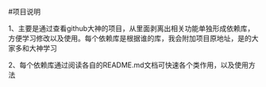 #项目说明

1、主要是通过查看github大神的项目，从里面剥离出相关功能单独形成依赖库，方便学习修改以及使用。每个依赖库是根据谁的库，我会附加项目原地址，是的大家多和大神学习

2、每个依赖库通过阅读各自的README.md文档可快速各个类作用，以及使用方法


